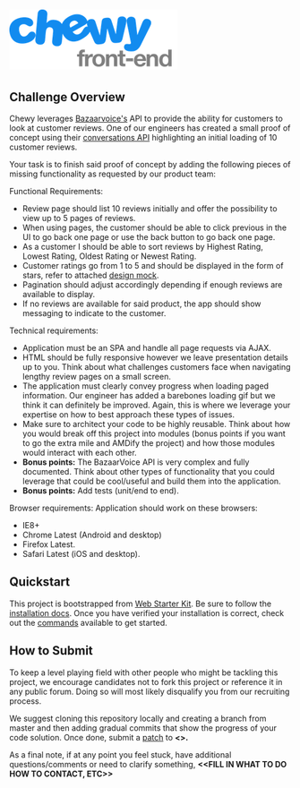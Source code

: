 # [![Chewy Frontend](https://raw.githubusercontent.com/Chewy-Inc/chewy-frontend-test/master/chewy-fe_thumb.png)](https://github.com/Chewy-Inc/chewy-frontend-test)

## Challenge Overview

Chewy leverages [Bazaarvoice's](http://www.bazaarvoice.com/) API to provide the ability for customers to look at customer reviews.  One of our engineers has created a small proof of concept using their [conversations API](https://developer.bazaarvoice.com/docs/read/conversations_api) highlighting an initial loading of 10 customer reviews.

Your task is to finish said proof of concept by adding the following pieces of missing functionality as requested by our product team:

Functional Requirements:
- Review page should list 10 reviews initially and offer the possibility to view up to 5 pages of reviews.
- When using pages, the customer should be able to click previous in the UI to go back one page or use the back button to go back one page.
- As a customer I should be able to sort reviews by Highest Rating, Lowest Rating, Oldest Rating or Newest Rating.
- Customer ratings go from 1 to 5 and should be displayed in the form of stars, refer to attached [design mock](reviews-mock.png).
- Pagination should adjust accordingly depending if enough reviews are available to display.
- If no reviews are available for said product, the app should show messaging to indicate to the customer.

Technical requirements:
- Application must be an SPA and handle all page requests via AJAX.
- HTML should be fully responsive however we leave presentation details up to you.  Think about what challenges customers face when navigating lengthy review pages on a small screen.
- The application must clearly convey progress when loading paged information.  Our engineer has added a barebones loading gif but we think it can definitely be improved.  Again, this is where we leverage your expertise on how to best approach these types of issues.
- Make sure to architect your code to be highly reusable.  Think about how you would break off this project into modules (bonus points if you want to go the extra mile and AMDify the project) and how those modules would interact with each other.
- **Bonus points:**  The BazaarVoice API is very complex and fully documented.  Think about other types of functionality that you could leverage that could be cool/useful and build them into the application.
- **Bonus points:**  Add tests (unit/end to end).

Browser requirements:
Application should work on these browsers:
- IE8+
- Chrome Latest (Android and desktop)
- Firefox Latest.
- Safari Latest (iOS and desktop).

## Quickstart

This project is bootstrapped from [Web Starter Kit](https://developers.google.com/web/tools/starter-kit/).  Be sure to follow the [installation docs](docs/install.md). Once you have verified your installation is correct, check out the [commands](docs/commands.md) available to get started.

## How to Submit

To keep a level playing field with other people who might be tackling this project, we encourage candidates not to fork this project or reference it in any public forum.  Doing so will most likely disqualify you from our recruiting process.

We suggest cloning this repository locally and creating a branch from master and then adding gradual commits that show the progress of your code solution.  Once done, submit a [patch](https://ariejan.net/2009/10/26/how-to-create-and-apply-a-patch-with-git/) to **<<FILL OUT EMAIL HERE>>.**

As a final note, if at any point you feel stuck, have additional questions/comments or need to clarify something, **<<FILL IN WHAT TO DO HOW TO CONTACT, ETC>>**

